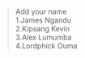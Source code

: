 > Add your name<br>
1.James Ngandu<br>
2.Kipsang Kevin<br>
3.Alex Lumumba <br>
4.Lordphick Ouma<br>





